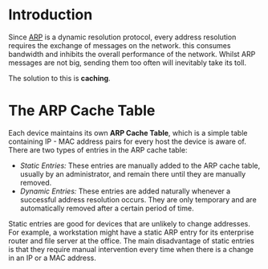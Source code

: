 # Introduction
Since [ARP](index.md) is a dynamic resolution protocol, every address resolution requires the exchange of messages on the network. this consumes bandwidth and inhibits the overall performance of the network. Whilst ARP messages are not big, sending them too often will inevitably take its toll.

The solution to this is **caching**.

# The ARP Cache Table
Each device maintains its own **ARP Cache Table**, which is a simple table containing IP - MAC address pairs for every host the device is aware of. There are two types of entries in the ARP cache table:

- *Static Entries:* These entries are manually added to the ARP cache table, usually by an administrator, and remain there until they are manually removed.
- *Dynamic Entries:* These entries are added naturally whenever a successful address resolution occurs. They are only temporary and are automatically removed after a certain period of time.

Static entries are good for devices that are unlikely to change addresses. For example, a workstation might have a static ARP entry for its enterprise router and file server at the office. The main disadvantage of static entries is that they require manual intervention every time when there is a change in an IP or a MAC address.


